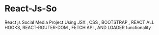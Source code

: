 # React-Js-So
React js Social Media Project Using JSX , CSS , BOOTSTRAP , REACT ALL HOOKS, REACT-ROUTER-DOM , FETCH API , AND LOADER functionality
